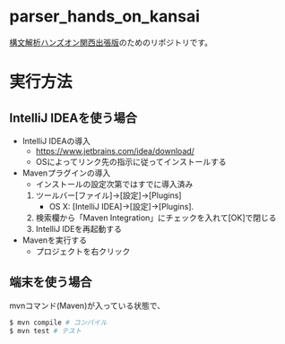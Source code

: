 # parser_hands_on_kansai

[構文解析ハンズオン関西出張版](https://lang-impl.connpass.com/event/77864/)のためのリポジトリです。

# 実行方法

## IntelliJ IDEAを使う場合

* IntelliJ IDEAの導入
  * https://www.jetbrains.com/idea/download/
  * OSによってリンク先の指示に従ってインストールする
* Mavenプラグインの導入
  * インストールの設定次第ではすでに導入済み
  1. ツールバー[ファイル]→[設定]→[Plugins]
     * OS X: [IntelliJ IDEA]→[設定]→[Plugins].
  2. 検索欄から「Maven Integration」にチェックを入れて[OK]で閉じる
  3. IntelliJ IDEを再起動する
* Mavenを実行する
  * プロジェクトを右クリック

## 端末を使う場合

mvnコマンド(Maven)が入っている状態で、

```sh
$ mvn compile # コンパイル
$ mvn test # テスト
```
